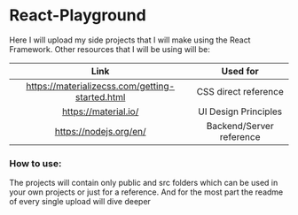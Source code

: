 # React-Playground
 
Here I will upload my side projects that I will make using the React Framework. Other resources that I will be using will be: 

| Link | Used for |
|:---:|:---:|
| https://materializecss.com/getting-started.html | CSS direct reference | 
| https://material.io/ | UI Design Principles |
| https://nodejs.org/en/ | Backend/Server reference | 

### How to use:
The projects will contain only public and src folders which can be used in your own projects or just for a reference. And for the most part the readme of every single upload will dive deeper

